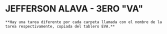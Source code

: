 # JEFFERSON ALAVA - 3ERO "VA"

    **Hay una tarea diferente por cada carpeta llamada con el nombre de la tarea respectivamente, copiada del tablero EVA.**

